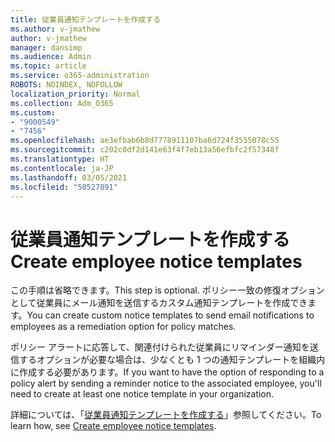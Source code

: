 ```yaml
---
title: 従業員通知テンプレートを作成する
ms.author: v-jmathew
author: v-jmathew
manager: dansimp
ms.audience: Admin
ms.topic: article
ms.service: o365-administration
ROBOTS: NOINDEX, NOFOLLOW
localization_priority: Normal
ms.collection: Adm_O365
ms.custom:
- "9000549"
- "7456"
ms.openlocfilehash: ae3efbab6b8d7778911107ba6d724f3555078c55
ms.sourcegitcommit: c202c0df2d141e63f4f7eb13a56efbfc2f57348f
ms.translationtype: HT
ms.contentlocale: ja-JP
ms.lasthandoff: 03/05/2021
ms.locfileid: "50527891"
---
```

# <a name="create-employee-notice-templates"></a><span data-ttu-id="32748-102">従業員通知テンプレートを作成する</span><span class="sxs-lookup"><span data-stu-id="32748-102">Create employee notice templates</span></span>

<span data-ttu-id="32748-103">この手順は省略できます。</span><span class="sxs-lookup"><span data-stu-id="32748-103">This step is optional.</span></span> <span data-ttu-id="32748-104">ポリシー一致の修復オプションとして従業員にメール通知を送信するカスタム通知テンプレートを作成できます。</span><span class="sxs-lookup"><span data-stu-id="32748-104">You can create custom notice templates to send email notifications to employees as a remediation option for policy matches.</span></span>

<span data-ttu-id="32748-105">ポリシー アラートに応答して、関連付けられた従業員にリマインダー通知を送信するオプションが必要な場合は、少なくとも 1 つの通知テンプレートを組織内に作成する必要があります。</span><span class="sxs-lookup"><span data-stu-id="32748-105">If you want to have the option of responding to a policy alert by sending a reminder notice to the associated employee, you'll need to create at least one notice template in your organization.</span></span>

<span data-ttu-id="32748-106">詳細については、「[従業員通知テンプレートを作成する](https://go.microsoft.com/fwlink/?linkid=2129080)」参照してください。</span><span class="sxs-lookup"><span data-stu-id="32748-106">To learn how, see [Create employee notice templates](https://go.microsoft.com/fwlink/?linkid=2129080).</span></span>
